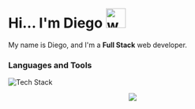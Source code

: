 <h1>Hi... I'm Diego <a href="#"><a/><img src="https://user-images.githubusercontent.com/72663882/171687151-bb31c996-c9d2-49c8-b593-734946893b23.gif" alt="waving hand gif" aria-hidden="true" width="40" /></h1> 

My name is Diego, and I'm a **Full Stack** web developer.

### Languages and Tools
![Tech Stack](https://skillicons.dev/icons?i=html,css,js,tailwind,react,vite,ts,nextjs,express,nodejs,mongodb,firebase,git,github,vscode,jest,postman,angular,jquery,python,django,fastapi,mysql,postgresql,vercel,mui,linux,docker,aws,php,java,spring)


 <!-- with the following key aptitudes:

- Learning unquenchably thirsty.
- English language enthusiast (C1-level).
- Coaching lover.
- Collaboration passionate.
- Communication guru.
- Proactiveness sensei.
- Resourceful is my second name.

### Technologies

#### Frontend
- AngularJS, Angular 2, jQuery, ReactJS with NextJS, Vercel, native HTML, CSS, TailwindCSS, JavaScript, Typescript, Material-UI.

#### Backend
- Native PHP, Yii2 PHP full-stack framework, Python with Django and FastAPI frameworks.

#### Databases
- MySQL DBMS, PostgreSQL DBMS (SupaBase).

#### Mobile
- React-Native (Expo Go and React Native CLI).

#### Code Versioning and Collaboration
- Git with Gitlab, GitHub.
- CI/CD, Github Actions, Wikis.

#### Other Technologies
- Windows 10, Linux, Docker, WinSCP, DBeaver, WAMP Server, AWS Amazon Linux SSH Scripting, Java, Spring Boot, Trello, Jira, Oracle, MongoDB, CI/CD, Infrastructure and Documentation as Code.

### Github Stats ⚡

 [![Diego's github stats](https://bad-apple-github-readme.vercel.app/api?username=your-github-username&show_icons=true&count_private=true&line_height=20&icon_color=00b3ff&theme=blue-green&title_color=00b3ff)](#)

 [![Top languages](https://github-readme-your-username.vercel.app/api/top-langs/?username=your-github-username&layout=compact&count_private=true&theme=blue-green&title_color=00b3ff)](#)
[![Diego's current streak](https://github-readme-streak-stats-blush.vercel.app/?user=your-github-username&count_private=true&theme=blue-green&title_color=00b3ff)](#)
--> 

<p align="center">
     <img src="https://capsule-render.vercel.app/api?type=waving&color=gradient&height=100&section=footer"/>
</p>

<!--
**daherre0/daherre0** is a ✨ _special_ ✨ repository because its `README.md` (this file) appears on your GitHub profile.

Here are some ideas to get you started:

- 🔭 I’m currently working on ...
- 🌱 I’m currently learning ...
- 👯 I’m looking to collaborate on ...
- 🤔 I’m looking for help with ...
- 💬 Ask me about ...
- 📫 How to reach me: ...
- 😄 Pronouns: ...
- ⚡ Fun fact: ...
-->

